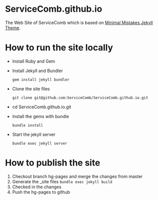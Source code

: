 # ServiceComb.github.io
The Web Site of ServiceComb which is based on [Minimal Mistakes Jekyll Theme](https://mmistakes.github.io/minimal-mistakes/).  

# How to run the site locally
*  Install Ruby and Gem 

*  Install Jekyll and Bundler

   `gem install jekyll bundler`

*  Clone the site files

   `git clone git@github.com:ServiceComb/ServiceComb.github.io.git`

* cd ServiceComb.github.io.git

*  Install the gems with bundle 

   `bundle install`

*  Start the jekyll server 

   `bundle exec jekyll server`

# How to publish the site
 1. Checkout branch hg-pages and merge the changes from master
 2. Generate the _site files `bundle exec jekyll build`
 3. Checked in the changes
 4. Push the hg-pages to github
